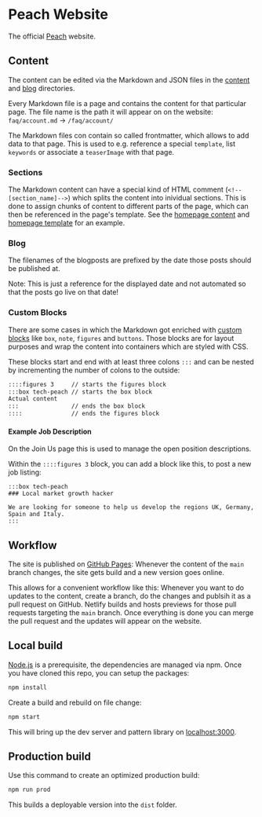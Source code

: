 # Peach Website

The official [Peach](https://peachbitcoin.com) website.

## Content

The content can be edited via the Markdown and JSON files in the [content](./content) and [blog](./blog) directories.

Every Markdown file is a page and contains the content for that particular page.
The file name is the path it will appear on on the website: `faq/account.md` ->  `/faq/account/`

The Markdown files con contain so called frontmatter, which allows to add data to that page.
This is used to e.g. reference a special `template`, list `keywords` or associate a `teaserImage` with that page.

### Sections

The Markdown content can have a special kind of HTML comment (`<!--[section_name]-->`) which splits the content into inividual sections.
This is done to assign chunks of content to different parts of the page, which can then be referenced in the page's template.
See the [homepage content](./content/index.md) and [homepage template](./src/index.pug) for an example.

### Blog

The filenames of the blogposts are prefixed by the date those posts should be published at.

Note: This is just a reference for the displayed date and not automated so that the posts go live on that date!

### Custom Blocks

There are some cases in which the Markdown got enriched with [custom blocks](./helpers.js) like `box`, `note`, `figures` and `buttons`.
Those blocks are for layout purposes and wrap the content into containers which are styled with CSS.

These blocks start and end with at least three colons `:::` and can be nested by incrementing the number of colons to the outside:

```md
::::figures 3     // starts the figures block
:::box tech-peach // starts the box block
Actual content
:::               // ends the box block
::::              // ends the figures block
```

#### Example Job Description

On the Join Us page this is used to manage the open position descriptions.

Within the `::::figures 3` block, you can add a block like this, to post a new job listing:

```
:::box tech-peach
### Local market growth hacker

We are looking for someone to help us develop the regions UK, Germany, Spain and Italy.
:::
```

## Workflow

The site is published on [GitHub Pages](https://docs.github.com/en/pages/configuring-a-custom-domain-for-your-github-pages-site/about-custom-domains-and-github-pages):
Whenever the content of the `main` branch changes, the site gets build and a new version goes online.

This allows for a convenient workflow like this:
Whenever you want to do updates to the content, create a branch, do the changes and publsih it as a pull request on GitHub.
Netlify builds and hosts previews for those pull requests targeting the `main` branch.
Once everything is done you can merge the pull request and the updates will appear on the website.

## Local build

[Node.js](https://nodejs.org/en/) is a prerequisite, the dependencies are managed via npm.
Once you have cloned this repo, you can setup the packages:

```bash
npm install
```

Create a build and rebuild on file change:

```bash
npm start
```

This will bring up the dev server and pattern library on [localhost:3000](http://localhost:3000).

## Production build

Use this command to create an optimized production build:

```bash
npm run prod
```

This builds a deployable version into the `dist` folder.

